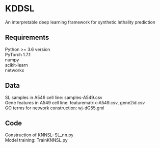 # KDDSL
An interpretable deep learning framework for synthetic lethality prediction  

## Requirements  
Python >= 3.6 version  
PyTorch 1.7.1  
numpy  
scikit-learn  
networkx

## Data  
SL samples in A549 cell line: samples-A549.csv  
Gene features in A549 cell line: featurematrix-A549.csv, gene2id.csv   
GO terms for network construction: wj-dG55.gml    

## Code  
Construction of KNNSL: SL_nn.py  
Model training: TrainKNNSL.py


